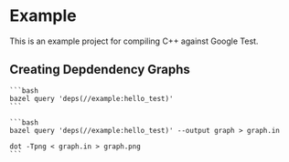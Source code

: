 # Example

This is an example project for compiling C++ against Google Test.

## Creating Depdendency Graphs

	```bash
	bazel query 'deps(//example:hello_test)'
	```

	```bash
	bazel query 'deps(//example:hello_test)' --output graph > graph.in

	dot -Tpng < graph.in > graph.png
	```


